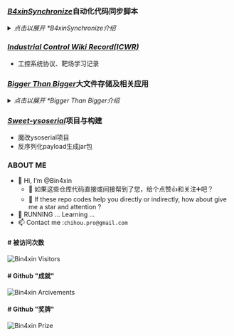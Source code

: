 ### [*B4xinSynchronize*](https://github.com/Bin4xin/B4xinSynchronize)自动化代码同步脚本
<details>
<summary><em>点击以展开 *B4xinSynchronize介绍 </em></summary>

- 2021年 5月 7日 星期五 13时46分03秒 CST ：
    - [x] bash脚本版本完成
        - [表格美化*by banemon*](https://github.com/Bin4xin/B4xinSynchronize/blob/master/draw_table.sh)✅
        - 动画加载✅
    - [ ] python相关代码编写中...
    - [ ] C++相关代码编写中...
- C/S架构
	- Client：更新github仓库代码/更新个人服务器服务器代码✅
	- Server：添加定时计划自动hook更新代码✅
- 测试OS/Support OS
	- Darwin 20.3.0 MacOS Big Sur [~~server端~~/client端✅]
	- Ubuntu 18.0/20.0 [server端✅/client端✅]
    - CentOS 7 [server端❎/client端❎]
</details>

### [*Industrial Control Wiki Record(ICWR)*](https://github.com/Bin4xin/Industrial-Control-Wiki-Record)

- 工控系统协议、靶场学习记录

### [*Bigger Than Bigger*](https://github.com/Bin4xin/bigger-than-bigger)大文件存储及相关应用

<details>
<summary><em>点击以展开 *Bigger Than Bigger介绍 </em></summary>

- 用友nc6.5反序列化依赖jar包
- [*WALL_LISTS*](https://github.com/Bin4xin/bigger-than-bigger/tree/master/WALL_LISTS) 文档
- [*Bin4llDocker*](https://github.com/Bin4xin/bigger-than-bigger/tree/master/Bin4wvsDocker)（未完成❎）
	- [ ] *AWVS14 in Docker*
	- [x] [*jellyfin : base on docker*](https://github.com/Bin4xin/bigger-than-bigger/tree/master/Bin4llDocker/Jellyfin)
- [*Covv*](https://github.com/Bin4xin/bigger-than-bigger/tree/master/CoVV) 已知复现漏洞合集
	- *Collection of verified vulnerabilities*
</details>

### [*Sweet-ysoserial*](https://github.com/Bin4xin/sweet-ysoserial)项目与构建

- 魔改ysoserial项目
- 反序列化payload生成jar包

### ABOUT ME

- 👋 Hi, I’m @Bin4xin
  - 🌱 如果这些仓库代码直接或间接帮到了您，给个点赞👍和关注➕吧？
  - 💞️ If these repo codes help you directly or indirectly, how about give me a star and attention ?
- 🏃 RUNNING ... Learning ...
- 📫 Contact me :`chihou.pro@gmail.com`

<!---
Bin4xin/Bin4xin is a ✨ special ✨ repository because its `README.md` (this file) appears on your GitHub profile.
You can click the Preview link to take a look at your changes.
--->
#### # 被访问次数
![Bin4xin Visitors](https://profile-counter.glitch.me/bin4xin/count.svg)

#### # Github "成就"
![Bin4xin Arcivements](https://github-profile-trophy.vercel.app/?username=bin4xin&theme=darkhub)

#### # Github "奖牌"
![Bin4xin Prize](https://github-readme-stats.vercel.app/api?username=bin4xin&theme=dracula&show_icons=true)
